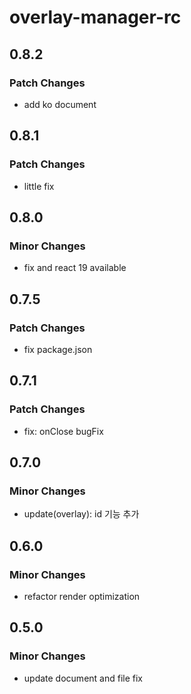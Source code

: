 # overlay-manager-rc

## 0.8.2

### Patch Changes

- add ko document

## 0.8.1

### Patch Changes

- little fix

## 0.8.0

### Minor Changes

- fix and react 19 available

## 0.7.5

### Patch Changes

- fix package.json

## 0.7.1

### Patch Changes

- fix: onClose bugFix

## 0.7.0

### Minor Changes

- update(overlay): id 기능 추가

## 0.6.0

### Minor Changes

- refactor render optimization

## 0.5.0

### Minor Changes

- update document and file fix
